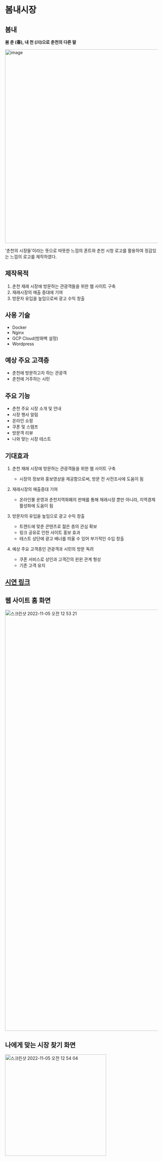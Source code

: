 # 봄내시장

## 봄내
**봄 춘 (春), 내 천 (川)으로 춘천의 다른 말**

<img width="636" alt="image" src="https://user-images.githubusercontent.com/52689953/200017340-7bf2bbc5-c038-4a92-bdb0-cd290744a36e.png"> 

'춘천의 시장들'이라는 뜻으로 따뜻한 느낌의 폰트와 춘천 시청 로고를 활용하여 정감있는 느낌의 로고를 제작하였다.

## 제작목적
1. 춘천 재래 시장에 방문하는 관광객들을 위한 웹 사이트 구축
2. 재래시장의 매출 증대에 기여
3. 방문자 유입을 높임으로써 광고 수익 창출

## 사용 기술
- Docker
- Nginx
- GCP Cloud(방화벽 설정)
- Wordpress

## 예상 주요 고객층
- 춘천에 방문하고자 하는 관광객
- 춘천에 거주하는 시민

## 주요 기능
- 춘천 주요 시장 소개 및 안내
- 시장 행사 알림
- 온라인 쇼핑
- 쿠폰 및 스탬프
- 방문객 리뷰
- 나와 맞는 시장 테스트

## 기대효과
1. 춘천 재래 시장에 방문하는 관광객들을 위한 웹 사이트 구축
   - 시장의 정보와 홍보영상을 제공함으로써, 방문 전 사전조사에 도움이 됨


2. 재래시장의 매출증대 기여
    - 온라인몰 운영과 춘천지역화폐의 판매를 통해 재래시장 뿐만 아니라, 지역경제 활성화에 도움이 됨

3. 방문자의 유입을 높임으로 광고 수익 창출
    - 트렌드에 맞춘 콘텐츠로 젊은 층의 관심 확보
    - 링크 공유로 인한 사이트 홍보 효과
    - 테스트 상단에 광고 배너를 띄울 수 있어 부가적인 수입 창출

4. 예상 주요 고객층인 관광객과 시민의 방문 독려
    - 쿠폰 서비스로 상인과 고객간의 윈윈 관계 형성
    - 기존 고객 유지

## [시연 링크](http://34.125.236.6:1004)

## 웹 사이트 홈 화면 
<img width="1382" alt="스크린샷 2022-11-05 오전 12 53 21" src="https://user-images.githubusercontent.com/52689953/200019770-4cb5729d-c43d-4838-ad1f-a5e20a90623d.png">

## 나에게 맞는 시장 찾기 화면
<img width="333" alt="스크린샷 2022-11-05 오전 12 54 04" src="https://user-images.githubusercontent.com/52689953/200019915-733f938a-6f5f-486b-915b-4ff6009439d9.png">




